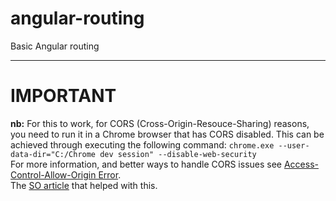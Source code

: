 # angular-routing
Basic Angular routing  

---  
# IMPORTANT  
__nb:__ For this to work, for CORS (Cross-Origin-Resouce-Sharing) reasons, you need to run it in a Chrome browser that has CORS disabled.  This can be achieved through executing the following command: `chrome.exe --user-data-dir="C:/Chrome dev session" --disable-web-security`  
For more information, and better ways to handle CORS issues see [Access-Control-Allow-Origin Error](https://daveceddia.com/access-control-allow-origin-cors-errors-in-angular/).  
The [SO article](https://stackoverflow.com/a/19317888) that helped with this.
